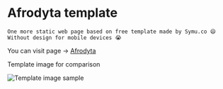 # Afrodyta template

```
One more static web page based on free template made by Symu.co 😄
Without design for mobile devices 😭
```

You can visit page -> [Afrodyta](https://perhaylo.github.io/afrodyta/)

Template image for comparison

![Template image sample](https://perhaylo.github.io/afrodyta/img/temp.jpg)
